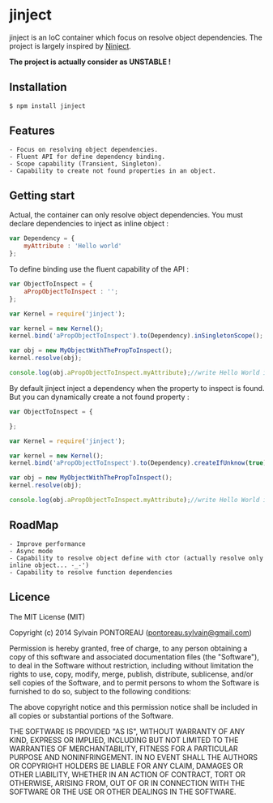 jinject
=======

jinject is an IoC container which focus on resolve object dependencies.
The project is largely inspired by [Ninject](https://github.com/ninject/ninject).

**The project is actually consider as UNSTABLE !**



## Installation

    $ npm install jinject



## Features

    - Focus on resolving object dependencies.
    - Fluent API for define dependency binding.
    - Scope capability (Transient, Singleton).
    - Capability to create not found properties in an object.



## Getting start

Actual, the container can only resolve object dependencies.
You must declare dependencies to inject as inline object :

```js
var Dependency = {
    myAttribute : 'Hello world'
};
```


To define binding use the fluent capability of the API :

```js
var ObjectToInspect = {
    aPropObjectToInspect : '';
};

var Kernel = require('jinject');

var kernel = new Kernel();
kernel.bind('aPropObjectToInspect').to(Dependency).inSingletonScope();

var obj = new MyObjectWithThePropToInspect();
kernel.resolve(obj);

console.log(obj.aPropObjectToInspect.myAttribute);//write Hello World in the console
```


By default jinject inject a dependency when the property to inspect is found. But you can dynamically create a not found property :

```js
var ObjectToInspect = {

};

var Kernel = require('jinject');

var kernel = new Kernel();
kernel.bind('aPropObjectToInspect').to(Dependency).createIfUnknow(true).inSingletonScope();

var obj = new MyObjectWithThePropToInspect();
kernel.resolve(obj);

console.log(obj.aPropObjectToInspect.myAttribute);//write Hello World in the console
```



## RoadMap

    - Improve performance
    - Async mode
    - Capability to resolve object define with ctor (actually resolve only inline object... -_-')
    - Capability to resolve function dependencies



## Licence

The MIT License (MIT)

Copyright (c) 2014 Sylvain PONTOREAU (pontoreau.sylvain@gmail.com)

Permission is hereby granted, free of charge, to any person obtaining a copy of
this software and associated documentation files (the "Software"), to deal in
the Software without restriction, including without limitation the rights to
use, copy, modify, merge, publish, distribute, sublicense, and/or sell copies of
the Software, and to permit persons to whom the Software is furnished to do so,
subject to the following conditions:

The above copyright notice and this permission notice shall be included in all
copies or substantial portions of the Software.

THE SOFTWARE IS PROVIDED "AS IS", WITHOUT WARRANTY OF ANY KIND, EXPRESS OR
IMPLIED, INCLUDING BUT NOT LIMITED TO THE WARRANTIES OF MERCHANTABILITY, FITNESS
FOR A PARTICULAR PURPOSE AND NONINFRINGEMENT. IN NO EVENT SHALL THE AUTHORS OR
COPYRIGHT HOLDERS BE LIABLE FOR ANY CLAIM, DAMAGES OR OTHER LIABILITY, WHETHER
IN AN ACTION OF CONTRACT, TORT OR OTHERWISE, ARISING FROM, OUT OF OR IN
CONNECTION WITH THE SOFTWARE OR THE USE OR OTHER DEALINGS IN THE SOFTWARE.


